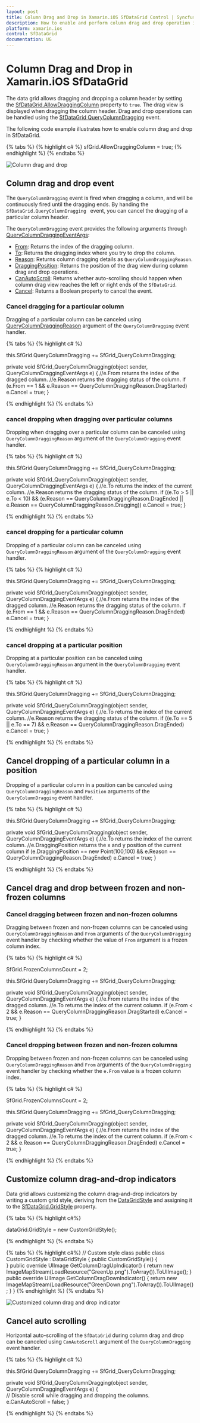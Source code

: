 ```yaml
---
layout: post
title: Column Drag and Drop in Xamarin.iOS SfDataGrid Control | Syncfusion
description: How to enable and perform column drag and drop operation in Syncfusion Xamarin.iOS SfDataGrid Control, and its customization.
platform: xamarin.ios
control: SfDataGrid
documentation: UG
---
```


# Column Drag and Drop in Xamarin.iOS SfDataGrid

The data grid allows dragging and dropping a column header by setting the [SfDataGrid.AllowDraggingColumn](https://help.syncfusion.com/cr/xamarin-ios/Syncfusion.SfDataGrid.SfDataGrid.html#Syncfusion_SfDataGrid_SfDataGrid_AllowDraggingColumn) property to `true`. The drag view is displayed when dragging the column header. Drag and drop operations can be handled using the [SfDataGrid QueryColumnDragging](https://help.syncfusion.com/cr/xamarin-ios/Syncfusion.SfDataGrid.SfDataGrid.html) event. 

The following code example illustrates how to enable column drag and drop in SfDataGrid.

{% tabs %}
{% highlight c# %}
sfGrid.AllowDraggingColumn = true;
{% endhighlight %}
{% endtabs %}

![Column drag and drop](SfDataGrid_images/ColumnDragandDrop.gif)

## Column drag and drop event

The `QueryColumnDragging` event is fired when dragging a column, and will be continuously fired until the dragging ends. By handing the `SfDataGrid.QueryColumnDragging ` event, you can cancel the dragging of a particular column header.

The `QueryColumnDragging` event provides the following arguments through [QueryColumnDraggingEventArgs](http://help.syncfusion.com/cr/xamarin-ios/Syncfusion.SfDataGrid.QueryColumnDraggingEventArgs.html):

* [From](https://help.syncfusion.com/cr/xamarin-ios/Syncfusion.SfDataGrid.QueryColumnDraggingEventArgs.html#Syncfusion_SfDataGrid_QueryColumnDraggingEventArgs_From): Returns the index of the dragging column.
* [To](https://help.syncfusion.com/cr/xamarin-ios/Syncfusion.SfDataGrid.QueryColumnDraggingEventArgs.html#Syncfusion_SfDataGrid_QueryColumnDraggingEventArgs_To): Returns the dragging index where you try to drop the column.
* [Reason](https://help.syncfusion.com/cr/xamarin-ios/Syncfusion.SfDataGrid.QueryColumnDraggingEventArgs.html#Syncfusion_SfDataGrid_QueryColumnDraggingEventArgs_Reason): Returns column dragging details as `QueryColumnDraggingReason`.
* [DraggingPosition](https://help.syncfusion.com/cr/xamarin-ios/Syncfusion.SfDataGrid.QueryColumnDraggingEventArgs.html#Syncfusion_SfDataGrid_QueryColumnDraggingEventArgs_DraggingPosition): Returns the position of the drag view during column drag and drop operations.
* [CanAutoScroll](https://help.syncfusion.com/cr/xamarin-ios/Syncfusion.SfDataGrid.QueryColumnDraggingEventArgs.html#Syncfusion_SfDataGrid_QueryColumnDraggingEventArgs_CanAutoScroll): Returns whether auto-scrolling should happen when column drag view reaches the left or right ends of the `SfDataGrid`.
* [Cancel](https://msdn.microsoft.com/en-us/library/system.componentmodel.canceleventargs_properties(v=vs.110).aspx): Returns a Boolean property to cancel the event.

### Cancel dragging for a particular column

Dragging of a particular column can be canceled using [QueryColumnDraggingReason](http://help.syncfusion.com/cr/xamarin-ios/Syncfusion.SfDataGrid.QueryColumnDraggingReason.html) argument of the `QueryColumnDragging` event handler. 

{% tabs %}
{% highlight c# %}

this.SfGrid.QueryColumnDragging += SfGrid_QueryColumnDragging;

private void SfGrid_QueryColumnDragging(object sender, QueryColumnDraggingEventArgs e)
{
    //e.From returns the index of the dragged column.
    //e.Reason returns the dragging status of the column.
    if (e.From == 1 && e.Reason == QueryColumnDraggingReason.DragStarted)
        e.Cancel = true;
}

{% endhighlight %}
{% endtabs %}

### cancel dropping when dragging over particular columns

Dropping when dragging over a particular column can be canceled using `QueryColumnDraggingReason` argument of the `QueryColumnDragging` event handler.

{% tabs %}
{% highlight c# %}

this.SfGrid.QueryColumnDragging += SfGrid_QueryColumnDragging;

private void SfGrid_QueryColumnDragging(object sender, QueryColumnDraggingEventArgs e)
{
    //e.To returns the index of the current column.
    //e.Reason returns the dragging status of the column.
    if ((e.To > 5 || e.To < 10) &&
    (e.Reason == QueryColumnDraggingReason.DragEnded || e.Reason == QueryColumnDraggingReason.Dragging))
        e.Cancel = true;
} 

{% endhighlight %}
{% endtabs %}

### cancel dropping for a particular column

Dropping of a particular column can be canceled using `QueryColumnDraggingReason` argument of the `QueryColumnDragging` event handler.

{% tabs %}
{% highlight c# %}

this.SfGrid.QueryColumnDragging += SfGrid_QueryColumnDragging;

private void SfGrid_QueryColumnDragging(object sender, QueryColumnDraggingEventArgs e)
{
    //e.From returns the index of the dragged column.
    //e.Reason returns the dragging status of the column.
    if (e.From == 1 && e.Reason == QueryColumnDraggingReason.DragEnded)
        e.Cancel = true;
}

{% endhighlight %}
{% endtabs %}

### cancel dropping at a particular position

Dropping at a particular position can be canceled using `QueryColumnDraggingReason` argument in the `QueryColumnDragging` event handler.

{% tabs %}
{% highlight c# %}

this.SfGrid.QueryColumnDragging += SfGrid_QueryColumnDragging;

private void SfGrid_QueryColumnDragging(object sender, QueryColumnDraggingEventArgs e)
{
    //e.To returns the index of the current column.
    //e.Reason returns the dragging status of the column.
    if ((e.To == 5 || e.To == 7) && e.Reason == QueryColumnDraggingReason.DragEnded)
        e.Cancel = true;
}

{% endhighlight %}
{% endtabs %}

## Cancel dropping of a particular column in a position

Dropping of a particular column in a position can be canceled using `QueryColumnDraggingReason` and `Position` arguments of the `QueryColumnDragging` event handler. 

{% tabs %}
{% highlight c# %}

this.SfGrid.QueryColumnDragging += SfGrid_QueryColumnDragging;

private void SfGrid_QueryColumnDragging(object sender, QueryColumnDraggingEventArgs e)
{
    //e.To returns the index of the current column.
    //e.DraggingPosition returns the x and y position of the current column
     if (e.DraggingPosition == new Point(100,100) && e.Reason == QueryColumnDraggingReason.DragEnded)
                e.Cancel = true;
}

{% endhighlight %}
{% endtabs %}

## Cancel drag and drop between frozen and non-frozen columns

### Cancel dragging between frozen and non-frozen columns

Dragging between frozen and non-frozen columns can be canceled using `QueryColumnDraggingReason` and `From` arguments of the `QueryColumnDragging` event handler by checking whether the value of `From` argument is a frozen column index. 

{% tabs %}
{% highlight c# %}

SfGrid.FrozenColumnsCount = 2;

this.SfGrid.QueryColumnDragging += SfGrid_QueryColumnDragging;

private void SfGrid_QueryColumnDragging(object sender, QueryColumnDraggingEventArgs e)
{
    //e.From returns the index of the dragged column.
    //e.To returns the index of the current column.
      if (e.From < 2 && e.Reason == QueryColumnDraggingReason.DragStarted)
        e.Cancel = true;
}

{% endhighlight %}
{% endtabs %}

### Cancel dropping between frozen and non-frozen columns

Dropping between frozen and non-frozen columns can be canceled using `QueryColumnDraggingReason` and `From` arguments of the `QueryColumnDragging` event handler by checking whether the `e.From` value is a frozen column index. 

{% tabs %}
{% highlight c# %}

SfGrid.FrozenColumnsCount = 2;

this.SfGrid.QueryColumnDragging += SfGrid_QueryColumnDragging;

private void SfGrid_QueryColumnDragging(object sender, QueryColumnDraggingEventArgs e)
{
    //e.From returns the index of the dragged column.
    //e.To returns the index of the current column.
      if (e.From < 2 && e.Reason == QueryColumnDraggingReason.DragEnded)
        e.Cancel = true;
}

{% endhighlight %}
{% endtabs %}

## Customize column drag-and-drop indicators

Data grid allows customizing the column drag-and-drop indicators by writing a custom grid style, deriving from the [DataGridStyle](http://help.syncfusion.com/cr/xamarin-ios/Syncfusion.SfDataGrid.DataGridStyle.html) and assigning it to the [SfDataGrid.GridStyle](https://help.syncfusion.com/cr/xamarin-ios/Syncfusion.SfDataGrid.SfDataGrid.html#Syncfusion_SfDataGrid_SfDataGrid_GridStyle) property.

{% tabs %}
{% highlight c#%}

dataGrid.GridStyle = new CustomGridStyle();

{% endhighlight %}
{% endtabs %}

{% tabs %}
{% highlight c#%}
// Custom style class
public class CustomGridStyle : DataGridStyle
{
    public CustomGridStyle()
    {     
    }
    public override UIImage GetColumnDragUpIndicator()
    {
        return new ImageMapStream(LoadResource("GreenUp.png").ToArray()).ToUIImage();
    }
    public override UIImage GetColumnDragDownIndicator()
    {
        return new ImageMapStream(LoadResource("GreenDown.png").ToArray()).ToUIImage();
    }
}
{% endhighlight %}
{% endtabs %}

![Customized column drag and drop indicator](SfDataGrid_images/CustomizedIndicator_Column.png)

## Cancel auto scrolling 

Horizontal auto-scrolling of the `SfDataGrid` during column drag and drop can be canceled using `CanAutoScroll` argument of the `QueryColumnDragging` event handler.

{% tabs %}
{% highlight c# %}

this.SfGrid.QueryColumnDragging += SfGrid_QueryColumnDragging;

private void SfGrid_QueryColumnDragging(object sender, QueryColumnDraggingEventArgs e)
{  
    // Disable scroll while dragging and dropping the columns.   
    e.CanAutoScroll = false;
}

{% endhighlight %}
{% endtabs %}
